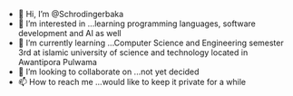 - 👋 Hi, I’m @Schrodingerbaka
- 👀 I’m interested in ...learning programming languages, software development and AI as well
- 🌱 I’m currently learning ...Computer Science and Engineering semester 3rd at islamic university of science and technology located in Awantipora Pulwama
- 💞️ I’m looking to collaborate on ...not yet decided
- 📫 How to reach me ...would like to keep it private for a while

<!---
Schrodingerbaka/Schrodingerbaka is a ✨ special ✨ repository because its `README.md` (this file) appears on your GitHub profile.
You can click the Preview link to take a look at your changes.
--->
